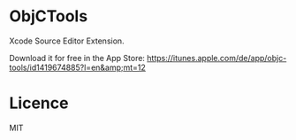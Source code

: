# ObjCTools
Xcode Source Editor Extension. 

Download it for free in the App Store: https://itunes.apple.com/de/app/objc-tools/id1419674885?l=en&amp;mt=12

# Licence

MIT
